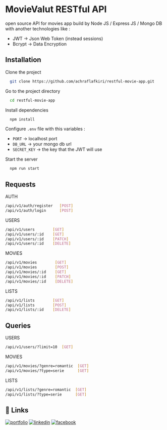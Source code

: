 
# MovieValut RESTful API

open source API for movies app build by Node JS / Express JS / Mongo DB  with another technologies like : 
 - JWT -> Json Web Token (instead sessions)
 - Bcrypt -> Data Encryption
    

## Installation

Clone the project

```bash
  git clone https://github.com/achraflafkiri/restful-movie-app.git
```

Go to the project directory

```bash
  cd restful-movie-app
```

Install dependencies

```bash
  npm install
```

Configure `.env` file with this variables :
- `PORT` -> localhost port
- `DB_URL` -> your mongo db url
- `SECRET_KEY` -> the key that the JWT will use

Start the server

```bash
  npm run start
```


## Requests

AUTH
```bash
/api/v1/auth/register   [POST]
/api/v1/auth/login      [POST]
```

USERS
```bash
/api/v1/users        [GET]
/api/v1/users/:id    [GET]
/api/v1/users/:id    [PATCH]
/api/v1/users/:id    [DELETE]
```

MOVIES
```bash
/api/v1/movies        [GET]
/api/v1/movies        [POST]
/api/v1/movies/:id    [GET]
/api/v1/movies/:id    [PATCH]
/api/v1/movies/:id    [DELETE]
```

LISTS
```bash
/api/v1/lists        [GET]
/api/v1/lists        [POST]
/api/v1/lists/:id    [DELETE]
```




## Queries


USERS
```bash
/api/v1/users/?limit=10  [GET]
```

MOVIES
```bash
/api/v1/movies/?genre=romantic  [GET]
/api/v1/movies/?type=serie      [GET]

```

LISTS
```bash
/api/v1/lists/?genre=romantic  [GET]
/api/v1/lists/?type=serie      [GET]
``` 




## 🔗 Links
[![portfolio](https://img.shields.io/badge/my_portfolio-000?style=for-the-badge&logo=ko-fi&logoColor=white)](https://ahmedmahmoud929.github.io/am-portfolio-mern/)
[![linkedin](https://img.shields.io/badge/linkedin-0A66C2?style=for-the-badge&logo=linkedin&logoColor=white)](https://www.linkedin.com/in/ahmed-mahmoud-24b49621b/)
[![facebook](https://img.shields.io/badge/facebook-1DA1F2?style=for-the-badge&logo=facebook&logoColor=white)](https://www.facebook.com/profile.php?id=100028876007672)

